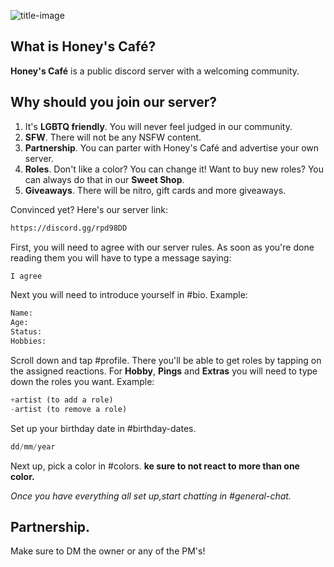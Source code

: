 ![title-image](https://i.imgur.com/RHa0TeO.gif)
## What is Honey's Café? 
**Honey's Café** is a public discord server with a welcoming community.

## Why should you join our server?
1. It's **LGBTQ friendly**. You will never feel judged in our community.
2. **SFW**. There will not be any NSFW content.
3. **Partnership**. You can parter with Honey's Café and advertise your own server.
4. **Roles**. Don't like a color? You can change it! Want to buy new roles? You can always do that in our **Sweet Shop**.
5. **Giveaways**. There will be nitro, gift cards and more giveaways.

Convinced yet? Here's our server link:
```bash
https://discord.gg/rpd98DD
```
First, you will need to agree with our server rules. As soon as you're done reading them you will have to type a message saying:
```bash
I agree
```
Next you will need to introduce yourself in #bio. Example:
```bash
Name:
Age:
Status:
Hobbies:
```
Scroll down and tap #profile. There you'll be able to get roles by tapping on the assigned reactions. For **Hobby**, **Pings** and **Extras** you will need to type down the roles you want. Example:
```php
+artist (to add a role)
-artist (to remove a role)
```
Set up your birthday date in #birthday-dates.
```php
dd/mm/year
```
Next up, pick a color in #colors.
**ke sure to not react to more than one color.**


*Once you have everything all set up,start chatting in #general-chat.*


## Partnership.
Make sure to DM the owner or any of the PM's!
